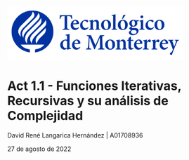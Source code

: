 ![Tec de Monterrey](images/logotecmty.png)
# Act 1.1 - Funciones Iterativas, Recursivas y su análisis de Complejidad

David René Langarica Hernández | A01708936


27 de agosto de 2022
